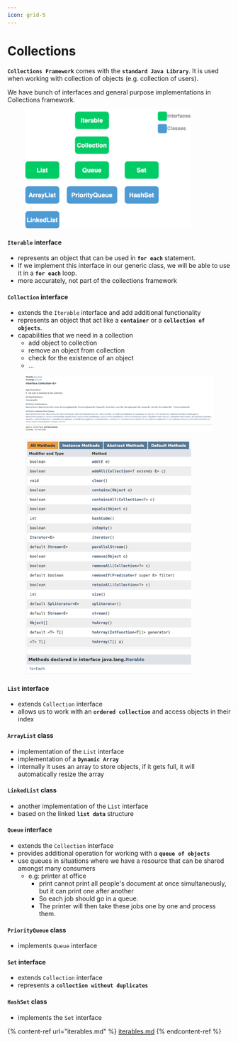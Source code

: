 ```yaml
---
icon: grid-5
---
```


# Collections

**`Collections Framework`** comes with the **`standard Java Library`**. It is used when working with collection of objects (e.g. collection of users).

We have bunch of interfaces and general purpose implementations in Collections framework.

<figure><img src="../../.gitbook/assets/java-collections.png" alt="" width="375"><figcaption></figcaption></figure>

#### **`Iterable`** interface&#x20;

* represents an object that can be used in **`for each`** statement.
* If we implement this interface in our generic class, we will be able to use it in a **`for each`** loop.
* more accurately, not part of the collections framework&#x20;

#### **`Collection`** interface

* extends the `Iterable` interface and add additional functionality&#x20;
* represents an object that act like a **`container`** or a **`collection of objects`**.
* capabilities that we need in a collection
  * add object to collection
  * remove an object from collection
  * check for the existence of an object
  * ...

<figure><img src="../../.gitbook/assets/java-ad-collections-1.png" alt=""><figcaption></figcaption></figure>

<div align="left">

<figure><img src="../../.gitbook/assets/java-ad-collections-2.png" alt="" width="375"><figcaption></figcaption></figure>

</div>

#### **`List`** interface

* extends `Collection` interface&#x20;
* allows us to work with an **`ordered collection`** and access objects in their index

#### **`ArrayList`** class

* implementation of the `List` interface
* implementation of a **`Dynamic Array`**
* internally it uses an array to store objects, if it gets full, it will automatically resize the array

#### **`LinkedList`** class

* another implementation of the `List` interface
* based on the linked **`list data`** structure

#### **`Queue`** interface

* extends the `Collection` interface
* provides additional operation for working with a **`queue of objects`**
* use queues in situations where we have a resource that can be shared amongst many consumers
  * e.g: printer at office
    * print cannot print all people's document at once simultaneously, but it can print one after another&#x20;
    * So each job should go in a queue.
    * The printer will then take these jobs one by one  and process them.

#### **`PriorityQueue`** class

* implements `Queue` interface

#### **`Set`** interface&#x20;

* extends `Collection` interface
* represents a **`collection without duplicates`**

#### **`HashSet`** class

* implements the `Set` interface



{% content-ref url="iterables.md" %}
[iterables.md](iterables.md)
{% endcontent-ref %}

